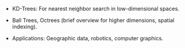- KD-Trees: For nearest neighbor search in low-dimensional spaces.

- Ball Trees, Octrees (brief overview for higher dimensions, spatial indexing).

- Applications: Geographic data, robotics, computer graphics.